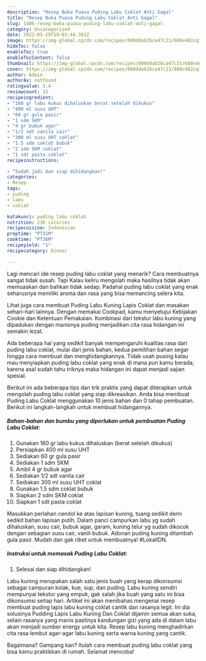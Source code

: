 ```yaml
---
description: "Resep Buka Puasa Puding Labu Coklat Anti Gagal"
title: "Resep Buka Puasa Puding Labu Coklat Anti Gagal"
slug: 1406-resep-buka-puasa-puding-labu-coklat-anti-gagal
category: Uncategorized
date: 2022-05-29T19:01:44.341Z
image: https://img-global.cpcdn.com/recipes/800ddab26ca47c21/680x482cq70/puding-labu-coklat-foto-resep-utama.jpg
hideToc: false
enableToc: true
enableTocContent: false
thumbnail: https://img-global.cpcdn.com/recipes/800ddab26ca47c21/680x482cq70/puding-labu-coklat-foto-resep-utama.jpg
cover: https://img-global.cpcdn.com/recipes/800ddab26ca47c21/680x482cq70/puding-labu-coklat-foto-resep-utama.jpg
author: Admin
authorAv: notfound
ratingvalue: 3.4
reviewcount: 15
recipeingredient:
- "160 gr labu kukus dihaluskan berat setelah dikukus"
- "400 ml susu UHT"
- "60 gr gula pasir"
- "1 sdm SKM"
- "4 gr bubuk agar"
- "1/2 sdt vanila cair"
- "300 ml susu UHT coklat"
- "1.5 sdm coklat bubuk"
- "2 sdm SKM coklat"
- "1 sdt pasta coklat"
recipeinstructions:

- "Sudah jadi dan siap dihidangkan!"
categories:
- Resep
tags:
- puding
- labu
- coklat

katakunci: puding labu coklat 
nutrition: 236 calories
recipecuisine: Indonesian
preptime: "PT31M"
cooktime: "PT36M"
recipeyield: "1"
recipecategory: Dinner

---
```



Lagi mencari ide resep puding labu coklat yang menarik? Cara membuatnya sangat tidak susah. Tapi Kalau keliru mengolah maka hasilnya tidak akan memuaskan dan bahkan tidak sedap. Padahal puding labu coklat yang enak seharusnya memiliki aroma dan rasa yang bisa memancing selera kita.


Lihat juga cara membuat Puding Labu Kuning Lapis Coklat dan masakan sehari-hari lainnya. Dengan memakai Cookpad, kamu menyetujui Kebijakan Cookie dan Ketentuan Pemakaian. Kombinasi dari tekstur labu kuning yang dipadukan dengan manisnya puding menjadikan cita rasa hidangan ini semakin lezat.

Ada beberapa hal yang sedikit banyak mempengaruhi kualitas rasa dari puding labu coklat, mulai dari jenis bahan, kedua pemilihan bahan segar hingga cara membuat dan menghidangkannya. Tidak usah pusing kalau mau menyiapkan puding labu coklat yang enak di mana pun kamu berada, karena asal sudah tahu triknya maka hidangan ini dapat menjadi sajian spesial.


Berikut ini ada beberapa tips dan trik praktis yang dapat diterapkan untuk mengolah puding labu coklat yang siap dikreasikan. Anda bisa membuat Puding Labu Coklat menggunakan 10 jenis bahan dan 0 tahap pembuatan. Berikut ini langkah-langkah untuk membuat hidangannya.

<!--inarticleads1-->

##### Bahan-bahan dan bumbu yang diperlukan untuk pembuatan Puding Labu Coklat:

1. Gunakan 160 gr labu kukus dihaluskan (berat setelah dikukus)
1. Persiapkan 400 ml susu UHT
1. Sediakan 60 gr gula pasir
1. Sediakan 1 sdm SKM
1. Ambil 4 gr bubuk agar
1. Sediakan 1/2 sdt vanila cair
1. Sediakan 300 ml susu UHT coklat
1. Gunakan 1.5 sdm coklat bubuk
1. Siapkan 2 sdm SKM coklat
1. Siapkan 1 sdt pasta coklat


Masukkan perlahan cendol ke atas lapisan kuning, tuang sedikit demi sedikit bahan lapisan putih. Dalam panci campurkan labu yg sudah dihaluskan, susu cair, bubuk agar, garam, kuning telur yg sudah dikocok dengan sebagian susu cair, vanili bubuk. Adonan puding kuning ditambah gula pasir. Mudah dan gak ribet untuk membuatnya! #LokalIDN. 

<!--inarticleads2-->

##### Instruksi untuk memasak Puding Labu Coklat:


1. Selesai dan siap dihidangkan!

Labu kuning merupakan salah satu jenis buah yang kerap dikonsumsi sebagai campuran kolak, kue, sup, dan puding. Labu kuning sendiri mempunyai tekstur yang empuk, gak salah jika buah yang satu ini bisa dikonsumsi setiap hari. Artikel ini akan membahas mengenai resep membuat puding lapis labu kuning coklat cantik dan rasanya legit. Ini dia solusinya Pudding Lapis Labu Kuning Dan Coklat dijamin semua akan suka, selain rasanya yang manis pastinya kandungan gizi yang ada di dalam labu akan menjadi sumber energy untuk kita. Resep labu kuning menghadirkan cita rasa lembut agar-agar labu kuning serta warna kuning yang cantik. 

Bagaimana? Gampang kan? Itulah cara membuat puding labu coklat yang bisa kamu praktikkan di rumah. Selamat mencoba!
